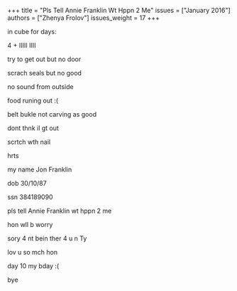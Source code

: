 +++
title = "Pls Tell Annie Franklin Wt Hppn 2 Me"
issues = ["January 2016"]
authors = ["Zhenya Frolov"]
issues_weight = 17
+++

in cube for days:

4 + IIIII IIII

try to get out but no door

scrach seals but no good

no sound from outside

food runing out :(

belt bukle not carving as good

dont thnk il gt out

scrtch wth nail

hrts

my name Jon Franklin

dob 30/10/87

ssn 384189090

pls tell Annie Franklin wt hppn 2 me

hon wll b worry

sory 4 nt bein ther 4 u n Ty

lov u so mch hon

day 10 my bday :(

bye
